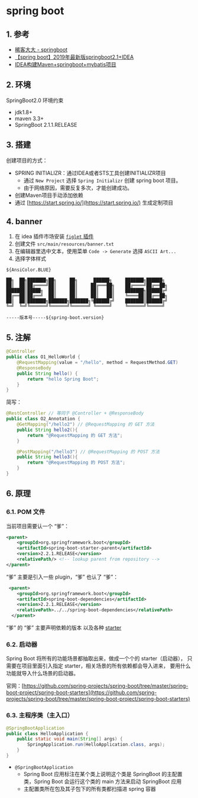 # spring boot

## 1. 参考

* [稀客大大 - springboot](https://zed058.cn/code/dev/springboot-00%E8%AF%BE%E5%89%8D%E5%87%86%E5%A4%87.html#_1%E3%80%81spring-boot-%E7%AE%80%E4%BB%8B)
* [【spring boot】2019年最新版springboot2.1+IDEA](https://www.bilibili.com/video/av39775932?from=search&seid=15792996901631099901)
* [IDEA构建Maven+springboot+mybatis项目](https://blog.csdn.net/a290270915/article/details/79176859)

## 2. 环境

SpringBoot2.0 环境约束

* jdk1.8+
* maven 3.3+
* SpringBoot 2.1.1.RELEASE

## 3. 搭建

创建项目的方式：

* SPRING INITIALIZR：通过IDEA或者STS工具创建INITIALIZR项目
  * 通过 `New Project` 选择 `Spring Initializr` 创建 spring boot 项目。
  * 由于网络原因，需要反复多次，才能创建成功。
* 创建Maven项目手动添加依赖
* 通过 [https://start.spring.io/](https://start.spring.io/) 生成定制项目

## 4. banner

1. 在 idea 插件市场安装 [`figlet` 插件](https://plugins.jetbrains.com/plugin/12005-figlet)
2. 创建文件 `src/main/resources/banner.txt`
3. 在编辑器里选中文本，使用菜单 `Code -> Generate` 选择 `ASCII Art...`
4. 选择字体样式

  ```text
  ${AnsiColor.BLUE}

  ██╗  ██╗███████╗██╗     ██╗      ██████╗     ███████╗██████╗
  ██║  ██║██╔════╝██║     ██║     ██╔═══██╗    ██╔════╝██╔══██╗
  ███████║█████╗  ██║     ██║     ██║   ██║    ███████╗██████╔╝
  ██╔══██║██╔══╝  ██║     ██║     ██║   ██║    ╚════██║██╔══██╗
  ██║  ██║███████╗███████╗███████╗╚██████╔╝    ███████║██████╔╝
  ╚═╝  ╚═╝╚══════╝╚══════╝╚══════╝ ╚═════╝     ╚══════╝╚═════╝

  -----版本号-----${spring-boot.version}
  ```

## 5. 注解

```java
@Controller
public class O1_HelloWorld {
    @RequestMapping(value = "/hello", method = RequestMethod.GET)
    @ResponseBody
    public String hello() {
        return "hello Spring Boot";
    }
}
```

简写：

```java
@RestController // 等同于 @Controller + @ResponseBody
public class O2_Annotation {
    @GetMapping("/hello2") // @RequestMapping 的 GET 方法
    public String hello2(){
        return "@RequestMapping 的 GET 方法";
    }

    @PostMapping("/hello3") // @RequestMapping 的 POST 方法
    public String hello3(){
        return "@RequestMapping 的 POST 方法";
    }
}
```

## 6. 原理

### 6.1. POM 文件

当前项目需要认一个 “爹”：

```xml
<parent>
    <groupId>org.springframework.boot</groupId>
    <artifactId>spring-boot-starter-parent</artifactId>
    <version>2.2.1.RELEASE</version>
    <relativePath/> <!-- lookup parent from repository -->
</parent>
```

“爹” 主要是引入一些 plugin，“爹” 也认了 “爹”：

```xml
 <parent>
    <groupId>org.springframework.boot</groupId>
    <artifactId>spring-boot-dependencies</artifactId>
    <version>2.2.1.RELEASE</version>
    <relativePath>../../spring-boot-dependencies</relativePath>
  </parent>
```

“爹” 的 “爹” 主要声明依赖的版本 以及各种 [starter](https://github.com/spring-projects/spring-boot/tree/master/spring-boot-project/spring-boot-starters)

### 6.2. 启动器

Spring Boot 将所有的功能场景都抽取出来，做成一个个的 starter（启动器），
只需要在项目里面引入指定 starter，相关场景的所有依赖都会导入进来，
要用什么功能就导入什么场景的启动器。

官网：[https://github.com/spring-projects/spring-boot/tree/master/spring-boot-project/spring-boot-starters](https://github.com/spring-projects/spring-boot/tree/master/spring-boot-project/spring-boot-starters)

### 6.3. 主程序类（主入口）

```java
@SpringBootApplication
public class HelloApplication {
    public static void main(String[] args) {
        SpringApplication.run(HelloApplication.class, args);
    }
}
```

* `@SpringBootApplication`
  * Spring Boot 应用标注在某个类上说明这个类是 SpringBoot 的主配置类，Spring Boot 会运行这个类的 main 方法来启动 SpringBoot 应用
  * 主配置类所在包及其子包下的所有类都扫描进 spring 容器
